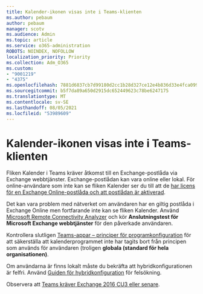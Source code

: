 ```yaml
---
title: Kalender-ikonen visas inte i Teams-klienten
ms.author: pebaum
author: pebaum
manager: scotv
ms.audience: Admin
ms.topic: article
ms.service: o365-administration
ROBOTS: NOINDEX, NOFOLLOW
localization_priority: Priority
ms.collection: Adm_O365
ms.custom:
- "9001219"
- "4375"
ms.openlocfilehash: 7881d6837cb7d99180d2cc1b28d327ce12e4b836d33e4fca099569d4f72510fa
ms.sourcegitcommit: b5f7da89a650d2915dc652449623c78be6247175
ms.translationtype: MT
ms.contentlocale: sv-SE
ms.lasthandoff: 08/05/2021
ms.locfileid: "53989609"
---
```

# <a name="calendar-icon-not-showing-in-teams-client"></a>Kalender-ikonen visas inte i Teams-klienten

Fliken Kalender i Teams kräver åtkomst till en Exchange-postlåda via Exchange webbtjänster. Exchange-postlådan kan vara online eller lokal. För online-användare som inte kan se fliken Kalender ser du till att de [har licens för en Exchange Online-postlåda och att postlådan är aktiverad](https://docs.microsoft.com/exchange/recipients-in-exchange-online/create-user-mailboxes).

Det kan vara problem med nätverket om användaren har en giltig postlåda i Exchange Online men fortfarande inte kan se fliken Kalender. Använd [Microsoft Remote Connectivity Analyzer](https://testconnectivity.microsoft.com/) och kör **Anslutningstest för Microsoft Exchange webbtjänster** för den påverkade användaren.

Kontrollera slutligen [Teams-appar – principer för programkonfiguration](https://admin.teams.microsoft.com/policies/app-setup) för att säkerställa att kalenderprogrammet inte har tagits bort från principen som används för användaren (troligen **globala (standard för hela organisationen)**.

Om användarna är finns lokalt måste du bekräfta att hybridkonfigurationen är felfri. Använd [Guiden för hybridkonfiguration](https://docs.microsoft.com/exchange/hybrid-deployment/hybrid-agent) för felsökning.

Observera att [Teams kräver Exchange 2016 CU3 eller senare](https://docs.microsoft.com/microsoftteams/exchange-teams-interact).
